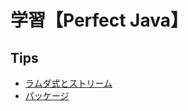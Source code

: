 # 学習【Perfect Java】

## Tips

- [ラムダ式とストリーム](src/main/java/chapter_08_ramda_stream/Topics.md)
- [パッケージ](src/main/java/chapter_12_package/Tips.md)
